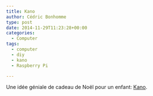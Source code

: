 ```yaml
---
title: Kano
author: Cédric Bonhomme
type: post
date: 2014-11-29T11:23:28+00:00
categories:
  - Computer
tags:
  - computer
  - diy
  - kano
  - Raspberry Pi

---
```

Une idée géniale de cadeau de Noël pour un enfant: [Kano][1].

 [1]: http://www.kano.me